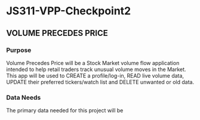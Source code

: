# JS311-VPP-Checkpoint2

## VOLUME PRECEDES PRICE

### Purpose
Volume Precedes Price will be a Stock Market volume flow application intended to help retail traders track unusual volume moves in the Market. This app will be used to CREATE a profile/log-in, READ live volume data, UPDATE their preferred tickers/watch list and DELETE unwanted or old data.

### Data Needs
The primary data needed for this project will be 
